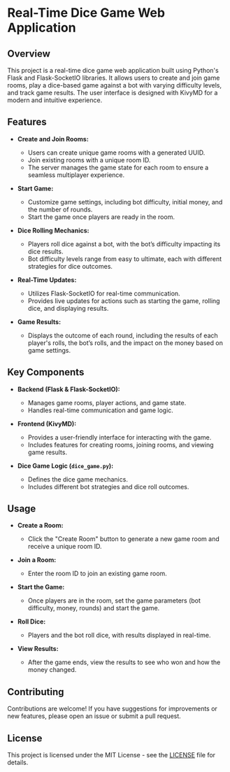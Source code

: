 # Real-Time Dice Game Web Application

## Overview

This project is a real-time dice game web application built using Python's Flask and Flask-SocketIO libraries. It allows users to create and join game rooms, play a dice-based game against a bot with varying difficulty levels, and track game results. The user interface is designed with KivyMD for a modern and intuitive experience.

## Features

- **Create and Join Rooms:** 
  - Users can create unique game rooms with a generated UUID.
  - Join existing rooms with a unique room ID.
  - The server manages the game state for each room to ensure a seamless multiplayer experience.

- **Start Game:** 
  - Customize game settings, including bot difficulty, initial money, and the number of rounds.
  - Start the game once players are ready in the room.

- **Dice Rolling Mechanics:**
  - Players roll dice against a bot, with the bot’s difficulty impacting its dice results.
  - Bot difficulty levels range from easy to ultimate, each with different strategies for dice outcomes.

- **Real-Time Updates:** 
  - Utilizes Flask-SocketIO for real-time communication.
  - Provides live updates for actions such as starting the game, rolling dice, and displaying results.

- **Game Results:**
  - Displays the outcome of each round, including the results of each player's rolls, the bot’s rolls, and the impact on the money based on game settings.

## Key Components

- **Backend (Flask & Flask-SocketIO):** 
  - Manages game rooms, player actions, and game state.
  - Handles real-time communication and game logic.

- **Frontend (KivyMD):** 
  - Provides a user-friendly interface for interacting with the game.
  - Includes features for creating rooms, joining rooms, and viewing game results.

- **Dice Game Logic (`dice_game.py`):** 
  - Defines the dice game mechanics.
  - Includes different bot strategies and dice roll outcomes.

## Usage

- **Create a Room:** 
  - Click the "Create Room" button to generate a new game room and receive a unique room ID.

- **Join a Room:** 
  - Enter the room ID to join an existing game room.

- **Start the Game:** 
  - Once players are in the room, set the game parameters (bot difficulty, money, rounds) and start the game.

- **Roll Dice:** 
  - Players and the bot roll dice, with results displayed in real-time.

- **View Results:** 
  - After the game ends, view the results to see who won and how the money changed.

## Contributing

Contributions are welcome! If you have suggestions for improvements or new features, please open an issue or submit a pull request.

## License

This project is licensed under the MIT License - see the [LICENSE](LICENSE) file for details.

